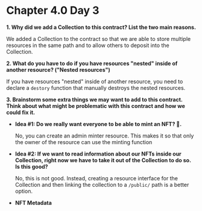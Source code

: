 # Chapter 4.0 Day 3

**1. Why did we add a Collection to this contract? List the two main reasons.** 

We added a Collection to the contract so that we are able to store multiple resources in the same path and to allow others to deposit into the Collection.

**2. What do you have to do if you have resources "nested" inside of another resource? ("Nested resources")**

If you have resources "nested" inside of another resource, you need to declare a `destory` function that manually destroys the nested resources. 

**3. Brainstorm some extra things we may want to add to this contract. Think about what might be problematic with this contract and how we could fix it.**

  * **Idea #1: Do we really want everyone to be able to mint an NFT? 🤔.**

    No, you can create an admin minter resource. This makes it so that only the owner of the resource can use the minting function

  * **Idea #2: If we want to read information about our NFTs inside our Collection, right now we have to take it out of the Collection to do so. Is this good?**
  
    No, this is not good. Instead, creating a resource interface for the Collection and then linking the collection to a `/public/` path is a better option. 

  * **NFT Metadata**
